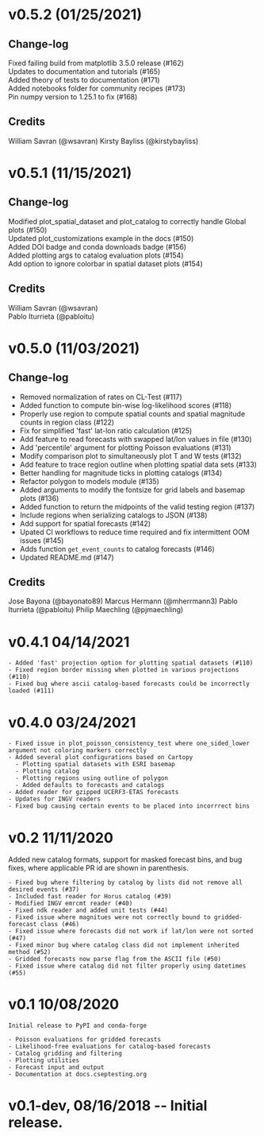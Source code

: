 # v0.5.2 (01/25/2021)
## Change-log
Fixed failing build from matplotlib 3.5.0 release (#162)  
Updates to documentation and tutorials (#165)  
Added theory of tests to documentation (#171)  
Added notebooks folder for community recipes (#173)  
Pin numpy version to 1.25.1 to fix (#168) 

## Credits
William Savran (@wsavran)
Kirsty Bayliss (@kirstybayliss)

# v0.5.1 (11/15/2021)

## Change-log
Modified plot_spatial_dataset and plot_catalog to correctly handle Global plots (#150)  
Updated plot_customizations example in the docs (#150)  
Added DOI badge and conda downloads badge (#156)  
Added plotting args to catalog evaluation plots (#154)  
Add option to ignore colorbar in spatial dataset plots (#154)

## Credits
William Savran (@wsavran)  
Pablo Iturrieta (@pabloitu)

# v0.5.0 (11/03/2021)

## Change-log
- Removed normalization of rates on CL-Test (#117)
- Added function to compute bin-wise log-likelihood scores (#118)
- Properly use region to compute spatial counts and spatial magnitude counts in region class (#122)
- Fix for simplified 'fast' lat-lon ratio calculation (#125)
- Add feature to read forecasts with swapped lat/lon values in file (#130)
- Add 'percentile' argument for plotting Poisson evaluations (#131)
- Modify comparison plot to simultaneously plot T and W tests (#132)
- Add feature to trace region outline when plotting spatial data sets (#133)
- Better handling for magnitude ticks in plotting catalogs (#134)
- Refactor polygon to models module (#135)
- Added arguments to modify the fontsize for grid labels and basemap plots (#136)
- Added function to return the midpoints of the valid testing region (#137)
- Include regions when serializing catalogs to JSON (#138)
- Add support for spatial forecasts (#142)
- Upated CI workflows to reduce time required and fix intermittent OOM issues (#145)
- Adds function `get_event_counts` to catalog forecasts (#146)
- Updated README.md (#147)

## Credits
Jose Bayona (@bayonato89)
Marcus Hermann (@mherrmann3)
Pablo Iturrieta (@pabloitu)
Philip Maechling (@pjmaechling)


# v0.4.1 04/14/2021
    - Added 'fast' projection option for plotting spatial datasets (#110)
    - Fixed region border missing when plotted in various projections (#110)
    - Fixed bug where ascii catalog-based forecasts could be incorrectly loaded (#111)

# v0.4.0 03/24/2021 
    - Fixed issue in plot_poisson_consistency_test where one_sided_lower argument not coloring markers correctly
    - Added several plot configurations based on Cartopy 
      - Plotting spatial datasets with ESRI basemap
      - Plotting catalog
      - Plotting regions using outline of polygon
      - Added defaults to forecasts and catalogs
    - Added reader for gzipped UCERF3-ETAS forecasts
    - Updates for INGV readers
    - Fixed bug causing certain events to be placed into incorrrect bins
      
# v0.2 11/11/2020
  Added new catalog formats, support for masked forecast bins, and bug fixes, where applicable PR id are shown in parenthesis.

    - Fixed bug where filtering by catalog by lists did not remove all desired events (#37)
    - Included fast reader for Horus catalog (#39)
    - Modified INGV emrcmt reader (#40)
    - Fixed ndk reader and added unit tests (#44)
    - Fixed issue where magnitues were not correctly bound to gridded-forecast class (#46)
    - Fixed issue where forecasts did not work if lat/lon were not sorted (#47)
    - Fixed minor bug where catalog class did not implement inherited method (#52)
    - Gridded forecasts now parse flag from the ASCII file (#50)
    - Fixed issue where catalog did not filter properly using datetimes (#55)
    


# v0.1 10/08/2020
    Initial release to PyPI and conda-forge

    - Poisson evaluations for gridded forecasts
    - Likelihood-free evaluations for catalog-based forecasts
    - Catalog gridding and filtering
    - Plotting utilities
    - Forecast input and output
    - Documentation at docs.cseptesting.org

# v0.1-dev, 08/16/2018 -- Initial release.
